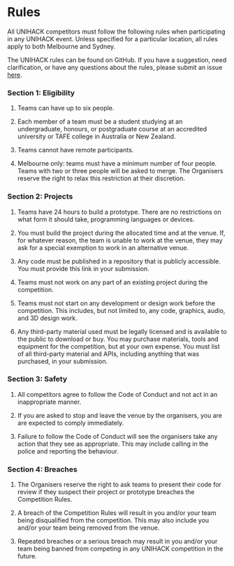 # Rules

All UNIHACK competitors must follow the following rules when participating in
any UNIHACK event. Unless specified for a particular location, all rules apply to
both Melbourne and Sydney.

The UNIHACK rules can be found on GitHub. If you have a suggestion, need
clarification, or have any questions about the rules, please submit an issue
[here](https://github.com/unihackhq/rules).

### Section 1: Eligibility

1.  Teams can have up to six people.

2.  Each member of a team must be a student studying at an undergraduate, honours,
    or postgraduate course at an accredited university or TAFE college in Australia
    or New Zealand.

3.  Teams cannot have remote participants.

4.  Melbourne only: teams must have a minimum number of four people. Teams with two
    or three people will be asked to merge. The Organisers reserve the right to
    relax this restriction at their discretion.

### Section 2: Projects

1.  Teams have 24 hours to build a prototype. There are no restrictions on what
    form it should take, programming languages or devices.

2.  You must build the project during the allocated time and at the venue. If, for
    whatever reason, the team is unable to work at the venue, they may ask for a
    special exemption to work in an alternative venue.

3.  Any code must be published in a repository that is publicly accessible. You must
    provide this link in your submission.

4.  Teams must not work on any part of an existing project during the competition.

5.  Teams must not start on any development or design work before the competition.
    This includes, but not limited to, any code, graphics, audio, and 3D design work.

6.  Any third-party material used must be legally licensed and is available to the
    public to download or buy. You may purchase materials, tools and equipment
    for the competition, but at your own expense. You must list of all third-party
    material and APIs, including anything that was purchased, in your submission.

### Section 3: Safety

1.  All competitors agree to follow the Code of Conduct and not act in an
    inappropriate manner.

2.  If you are asked to stop and leave the venue by the organisers, you are are
    expected to comply immediately.

3.  Failure to follow the Code of Conduct will see the organisers take any action
    that they see as appropriate. This may include calling in the police and reporting
    the behaviour.

### Section 4: Breaches

1.  The Organisers reserve the right to ask teams to present their code for review if
    they suspect their project or prototype breaches the Competition Rules.

1.  A breach of the Competition Rules will result in you and/or your team
    being disqualified from the competition. This may also include you and/or your
    team being removed from the venue.

2.  Repeated breaches or a serious breach may result in you and/or your team being
    banned from competing in any UNIHACK competition in the future.
